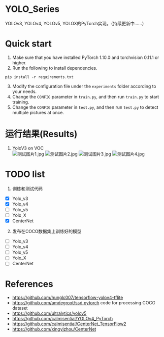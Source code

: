 # YOLO_Series
YOLOv3, YOLOv4, YOLOv5, YOLOX的PyTorch实现。（持续更新中......）

# Quick start
1. Make sure that you have installed PyTorch 1.10.0 and torchvision 0.11.1 or higher.
2. Run the following to install dependencies.
```commandline
pip install -r requirements.txt
```
3. Modify the configuration file under the `experiments` folder according to your needs.
4. Change the `CONFIG` parameter in `train.py`, and then run `train.py` to start training.
5. Change the `CONFIG` parameter in `test.py`, and then run `test.py` to detect multiple pictures at once.
# 运行结果(Results)
1. YoloV3 on VOC<br>
![测试图片1.jpg](https://github.com/calmisential/YOLO_Series/blob/main/assets/yolov3_voc_sample1.jpg?raw=True)
![测试图片2.jpg](https://github.com/calmisential/YOLO_Series/blob/main/assets/yolov3_voc_sample2.jpg?raw=true)
![测试图片3.jpg](https://github.com/calmisential/YOLO_Series/blob/main/assets/yolov3_voc_sample3.jpg?raw=true)
![测试图片4.jpg](https://github.com/calmisential/YOLO_Series/blob/main/assets/yolov3_voc_sample4.jpg?raw=true)
# TODO list
1. 训练和测试代码
- [x] Yolo_v3
- [x] Yolo_v4
- [ ] Yolo_v5
- [ ] Yolo_X
- [x] CenterNet
2. 发布在COCO数据集上训练好的模型
- [ ] Yolo_v3
- [ ] Yolo_v4
- [ ] Yolo_v5
- [ ] Yolo_X
- [ ] CenterNet

# References
- https://github.com/hunglc007/tensorflow-yolov4-tflite
- https://github.com/amdegroot/ssd.pytorch code for processing COCO dataset
- https://github.com/ultralytics/yolov5
- https://github.com/calmisential/YOLOv4_PyTorch
- https://github.com/calmisential/CenterNet_TensorFlow2
- https://github.com/xingyizhou/CenterNet
